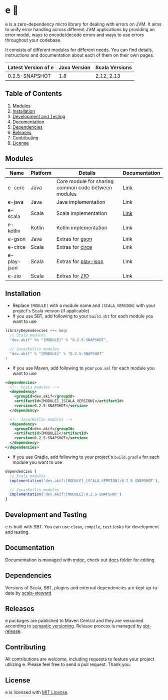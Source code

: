 
[//]: # "This file is generated by [mdoc](https://scalameta.org/mdoc). Do not edit it directly as it will be overwritten. Instead edit corresponding file in docs folder."

# e 🐞

e is a zero-dependency micro library for dealing with errors on JVM. It aims to unify error handling across different JVM applications by providing an error model, ways to encode/decode errors and ways to use errors throughout your codebase.

It consists of different modules for different needs. You can find details, instructions and documentation about each of them on their own pages.

| Latest Version of e | Java Version          | Scala Versions          |
| ------------------- | --------------------- | ----------------------- |
| 0.2.5-SNAPSHOT           | 1.8        | 2.12, 2.13  |

## Table of Contents

1. [Modules](#modules)
2. [Installation](#installation)
3. [Development and Testing](#development-and-testing)
4. [Documentation](#documentation)
5. [Dependencies](#dependencies)
6. [Releases](#releases)
7. [Contributing](#contributing)
8. [License](#license)

## Modules

| Name        | Platform | Details                                                            | Documentation             |
| ----------- | -------- | ------------------------------------------------------------------ | ------------------------- |
| e-core      | Java     | Core module for sharing common code between modules                | [Link](e-core/README.md)  |
| e-java      | Java     | Java implementation                                                | Link                      |
| e-scala     | Scala    | Scala implementation                                               | [Link](e-scala/README.md) |
| e-kotlin    | Kotlin   | Kotlin implementation                                              | Link                      |
| e-gson      | Java     | Extras for [gson](https://github.com/google/gson)                  | Link                      |
| e-circe     | Scala    | Extras for [circe](https://circe.github.io/circe)                  | Link                      |
| e-play-json | Scala    | Extras for [play-json](https://github.com/playframework/play-json) | Link                      |
| e-zio       | Scala    | Extras for [ZIO](https://zio.dev)                                  | Link                      |

## Installation

* Replace `[MODULE]` with a module name and `[SCALA_VERSION]` with your project's Scala version (if applicable)
* If you use SBT, add following to your `build.sbt` for each module you want to use
```scala
libraryDependencies ++= Seq(
  // Scala modules
  "dev.akif" %% "[MODULE]" % "0.2.5-SNAPSHOT",

  // Java/Kotlin modules
  "dev.akif" % "[MODULE]" % "0.2.5-SNAPSHOT"
)
```
* If you use Maven, add following to your `pom.xml` for each module you want to use
```xml
<dependencies>
  <!-- Scala modules -->
  <dependency>
    <groupId>dev.akif</groupId>
    <artifactId>[MODULE]_[SCALA_VERSION]</artifactId>
    <version>0.2.5-SNAPSHOT</version>
  </dependency>

  <!-- Java/Kotlin modules -->
  <dependency>
    <groupId>dev.akif</groupId>
    <artifactId>[MODULE]</artifactId>
    <version>0.2.5-SNAPSHOT</version>
  </dependency>
</dependencies>
```
* If you use Gradle, add following to your project's `build.gradle` for each module you want to use

```javascript
dependencies {
  // Scala modules
  implementation('dev.akif:[MODULE]_[SCALA_VERSION]:0.2.5-SNAPSHOT'),

  // Java/Kotlin modules
  implementation('dev.akif:[MODULE]:0.2.5-SNAPSHOT')
}
```

## Development and Testing

e is built with SBT. You can use `clean`, `compile`, `test` tasks for development and testing.

## Documentation

Documentation is managed with [mdoc](https://scalameta.org/mdoc), check out [docs](docs) folder for editing.

## Dependencies

Versions of Scala, SBT, plugins and external dependencies are kept up-to-date by [scala-steward](https://github.com/fthomas/scala-steward).

## Releases

e packages are published to Maven Central and they are versioned according to [semantic versioning](https://semver.org). Release process is managed by [sbt-release](https://github.com/sbt/sbt-release). 

## Contributing

All contributions are welcome, including requests to feature your project utilizing e. Please feel free to send a pull request. Thank you.

## License

e is licensed with [MIT License](LICENSE.md).
